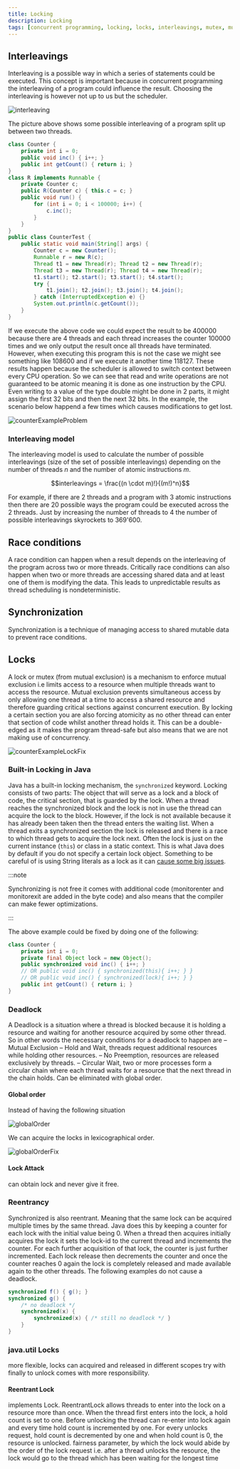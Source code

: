 ```yaml
---
title: Locking
description: Locking
tags: [concurrent programming, locking, locks, interleavings, mutex, mutual exclusion, race conditions, deadlock]
---
```


## Interleavings

Interleaving is a possible way in which a series of statements could be executed. This concept is important because in concurrent programming the interleaving of a program could influence the result. Choosing the interleaving is however not up to us but the scheduler.

![interleaving](/img/programming/interleaving.png)

The picture above shows some possible interleaving of a program split up between two threads.

```java
class Counter {
    private int i = 0;
    public void inc() { i++; }
    public int getCount() { return i; }
}
class R implements Runnable {
    private Counter c;
    public R(Counter c) { this.c = c; }
    public void run() {
        for (int i = 0; i < 100000; i++) {
            c.inc();
        }
    }
}
public class CounterTest {
    public static void main(String[] args) {
        Counter c = new Counter();
        Runnable r = new R(c);
        Thread t1 = new Thread(r); Thread t2 = new Thread(r);
        Thread t3 = new Thread(r); Thread t4 = new Thread(r);
        t1.start(); t2.start(); t3.start(); t4.start();
        try {
            t1.join(); t2.join(); t3.join(); t4.join();
        } catch (InterruptedException e) {}
        System.out.println(c.getCount());
    }
}
```

If we execute the above code we could expect the result to be 400000 because there are 4 threads and each thread increases the counter 100000 times and we only output the result once all threads have terminated. However, when executing this program this is not the case we might see something like 108600 and if we execute it another time 118127. These results happen because the scheduler is allowed to switch context between every CPU operation. So we can see that read and write operations are not guaranteed to be atomic meaning it is done as one instruction by the CPU. Even writing to a value of the type double might be done in 2 parts, it might assign the first 32 bits and then the next 32 bits. In the example, the scenario below happend a few times which causes modifications to get lost.

![counterExampleProblem](/img/programming/counterExampleProblem.png)

### Interleaving model

The interleaving model is used to calculate the number of possible interleavings (size of the set of possible interleavings) depending on the number of threads $n$ and the number of atomic instructions $m$.

$$interleavings = \frac{(n \cdot m)!}{(m!)^n}$$

For example, if there are 2 threads and a program with 3 atomic instructions then there are 20 possible ways the program could be executed across the 2 threads. Just by increasing the number of threads to 4 the number of possible interleavings skyrockets to 369'600.

## Race conditions

A race condition can happen when a result depends on the interleaving of the program across two or more threads. Critically race conditions can also happen when two or more threads are accessing shared data and at least one of them is modifying the data. This leads to unpredictable results as thread scheduling is nondeterministic.

## Synchronization

Synchronization is a technique of managing access to shared mutable data to prevent race conditions.

## Locks

A lock or mutex (from mutual exclusion) is a mechanism to enforce mutual exclusion i.e limits access to a resource when multiple threads want to access the resource. Mutual exclusion prevents simultaneous access by only allowing one thread at a time to access a shared resource and therefore guarding critical sections against concurrent execution. By locking a certain section you are also forcing atomicity as no other thread can enter that section of code whilst another thread holds it. This can be a double-edged as it makes the program thread-safe but also means that we are not making use of concurrency.

![counterExampleLockFix](/img/programming/counterExampleLockFix.png)

### Built-in Locking in Java

Java has a built-in locking mechanism, the `synchronized` keyword. Locking consists of two parts: The object that will serve as a lock and a block of code, the critical section, that is guarded by the lock. When a thread reaches the synchronized block and the lock is not in use the thread can acquire the lock to the block. However, if the lock is not available because it has already been taken then the thread enters the waiting list. When a thread exits a synchronized section the lock is released and there is a race to which thread gets to acquire the lock next. Often the lock is just on the current instance (`this`) or class in a static context. This is what Java does by default if you do not specify a certain lock object. Something to be careful of is using String literals as a lock as it can [cause some big issues](https://stackoverflow.com/a/463437).

:::note

Synchronizing is not free it comes with additional code (monitorenter and monitorexit are added in the byte code) and also means that the compiler can make fewer optimizations.

:::

The above example could be fixed by doing one of the following:

```java
class Counter {
    private int i = 0;
    private final Object lock = new Object();
    public synchronized void inc() { i++; }
    // OR public void inc() { synchronized(this){ i++; } }
    // OR public void inc() { synchronized(lock){ i++; } }
    public int getCount() { return i; }
}
```

### Deadlock

A Deadlock is a situation where a thread is blocked because it is holding a resource and waiting for another resource acquired by some other thread. So in other words the necessary conditions for a deadlock to happen are
– Mutual Exclusion
– Hold and Wait, threads request additional resources while holding other resources.
– No Preemption, resources are released exclusively by threads.
– Circular Wait, two or more processes form a circular chain where each thread waits for a
resource that the next thread in the chain holds. Can be eliminated with global order.

#### Global order

Instead of having the following situation

![globalOrder](/img/programming/globalOrder.png)

We can acquire the locks in lexicographical order.

![globalOrderFix](/img/programming/globalOrder.png)

#### Lock Attack

can obtain lock and never give it free.

### Reentrancy

Synchronized is also reentrant. Meaning that the same lock can be acquired multiple times by the same thread. Java does this by keeping a counter for each lock with the initial value being 0. When a thread then acquires initially acquires the lock it sets the lock-id to the current thread and increments the counter. For each further acquisition of that lock, the counter is just further incremented. Each lock release then decrements the counter and once the counter reaches 0 again the lock is completely released and made available again to the other threads. The following examples do not cause a deadlock.

```java
synchronized f() { g(); }
synchronized g() { 
    /* no deadlock */ 
    synchronized(x) {
        synchronized(x) { /* still no deadlock */ }
    }
}
```

### java.util Locks

more flexible, locks can acquired and released in different scopes try with finally to unlock comes with more responsibility.

#### Reentrant Lock

implements Lock. ReentrantLock allows threads to enter into the lock on a resource more than once. When the thread first enters into the lock, a hold count is set to one. Before unlocking the thread can re-enter into lock again and every time hold count is incremented by one. For every unlocks request, hold count is decremented by one and when hold count is 0, the resource is unlocked. fairness parameter, by which the lock would abide by the order of the lock request i.e. after a thread unlocks the resource, the lock would go to the thread which has been waiting for the longest time

